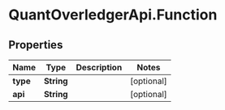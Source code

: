 # QuantOverledgerApi.Function

## Properties

Name | Type | Description | Notes
------------ | ------------- | ------------- | -------------
**type** | **String** |  | [optional] 
**api** | **String** |  | [optional] 


